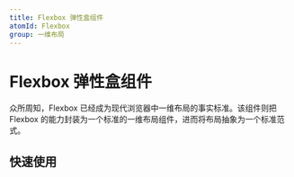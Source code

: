 ```yaml
---
title: Flexbox 弹性盒组件
atomId: Flexbox
group: 一维布局
---
```


# Flexbox 弹性盒组件

众所周知，Flexbox 已经成为现代浏览器中一维布局的事实标准。该组件则把 Flexbox 的能力封装为一个标准的一维布局组件，进而将布局抽象为一个标准范式。

## 快速使用

<code src="../demos/Flexbox.tsx"></code>

<API id="Flexbox"></API>
